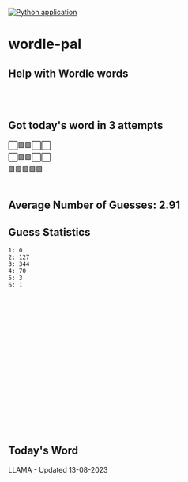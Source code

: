 [![Python application](https://github.com/schleising/wordle-pal/actions/workflows/python-app.yml/badge.svg)](https://github.com/schleising/wordle-pal/actions/workflows/python-app.yml)
# wordle-pal
## Help with Wordle words
</br>
</br>

## Got today's word in 3 attempts</br>
⬜🟩🟩⬜⬜\
⬜🟩🟩⬜⬜\
🟩🟩🟩🟩🟩\
</br>
## Average Number of Guesses: 2.91</br>
## Guess Statistics</br>
    1: 0
    2: 127
    3: 344
    4: 70
    5: 3
    6: 1
</br>
</br>
</br>
</br>
</br>
</br>
</br>
</br>
</br>
</br>
</br>
</br>
</br>
</br>
</br>
</br>

## Today's Word
LLAMA - Updated 13-08-2023
